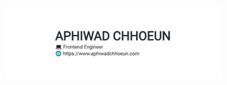 ![Aphiwad Chhoeun](https://github.com/aphiwadChhoeun/aphiwadChhoeun/raw/master/assets/github_banner.gif)
